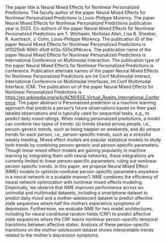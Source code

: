 The paper title is Neural Mixed Effects for Nonlinear Personalized Predictions.
The faculty author of the paper Neural Mixed Effects for Nonlinear Personalized Predictions is Louis-Philippe Morency.
The paper Neural Mixed Effects for Nonlinear Personalized Predictions publication year is 2023.
Co-authors of the paper Neural Mixed Effects for Nonlinear Personalized Predictions are T. Wörtwein, Nicholas Allen, Lisa B. Sheeber, R. Auerbach, J. Cohn, Louis-Philippe Morency.
The publication ID of the paper Neural Mixed Effects for Nonlinear Personalized Predictions is d11025b6-9660-45df-b13a-555e3ff4ceca.
The publication name of the paper Neural Mixed Effects for Nonlinear Personalized Predictions is International Conference on Multimodal Interaction.
The publication type of the paper Neural Mixed Effects for Nonlinear Personalized Predictions is conference.
Publication alternate names of the paper Neural Mixed Effects for Nonlinear Personalized Predictions are Int Conf Multimodal Interact, International Conference on Multimodal Interfaces, Int Conf Multimodal Interface, ICMI.
The publication url of the paper Neural Mixed Effects for Nonlinear Personalized Predictions is https://en.wikipedia.org/wiki/ACM/IEEE_Virtual_Reality_International_Conference.
The paper abstract is Personalized prediction is a machine learning approach that predicts a person’s future observations based on their past labeled observations and is typically used for sequential tasks, e.g., to predict daily mood ratings. When making personalized predictions, a model can combine two types of trends: (a) trends shared across people, i.e., person-generic trends, such as being happier on weekends, and (b) unique trends for each person, i.e., person-specific trends, such as a stressful weekly meeting. Mixed effect models are popular statistical models to study both trends by combining person-generic and person-specific parameters. Though linear mixed effect models are gaining popularity in machine learning by integrating them with neural networks, these integrations are currently limited to linear person-specific parameters: ruling out nonlinear person-specific trends. In this paper, we propose Neural Mixed Effect (NME) models to optimize nonlinear person-specific parameters anywhere in a neural network in a scalable manner1. NME combines the efficiency of neural network optimization with nonlinear mixed effects modeling. Empirically, we observe that NME improves performance across six unimodal and multimodal datasets, including a smartphone dataset to predict daily mood and a mother-adolescent dataset to predict affective state sequences where half the mothers experience symptoms of depression. Furthermore, we evaluate NME for two model architectures, including for neural conditional random fields (CRF) to predict affective state sequences where the CRF learns nonlinear person-specific temporal transitions between affective states. Analysis of these person-specific transitions on the mother-adolescent dataset shows interpretable trends related to the mother’s depression symptoms.
